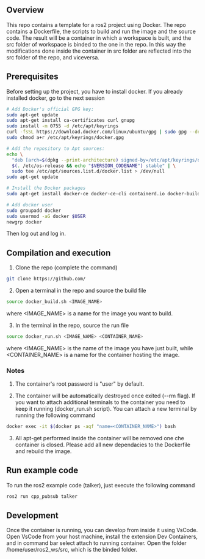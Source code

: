 <!-- GETTING STARTED -->
## Overview
This repo contains a template for a ros2 project using Docker. The repo contains a Dockerfile, the scripts to build and run the image and the source code. The result will be a container in which a workspace is built, and the src folder of workspace is binded to the one in the repo. In this way the modifications done inside the container in src folder are reflected into the src folder of the repo, and viceversa. 


## Prerequisites
Before setting up the project, you have to install docker. If you already installed docker, go to the next session
```sh
# Add Docker's official GPG key:
sudo apt-get update
sudo apt-get install ca-certificates curl gnupg
sudo install -m 0755 -d /etc/apt/keyrings
curl -fsSL https://download.docker.com/linux/ubuntu/gpg | sudo gpg --dearmor -o /etc/apt/keyrings/docker.gpg
sudo chmod a+r /etc/apt/keyrings/docker.gpg

# Add the repository to Apt sources:
echo \
  "deb [arch=$(dpkg --print-architecture) signed-by=/etc/apt/keyrings/docker.gpg] https://download.docker.com/linux/ubuntu \
  $(. /etc/os-release && echo "$VERSION_CODENAME") stable" | \
  sudo tee /etc/apt/sources.list.d/docker.list > /dev/null
sudo apt-get update

# Install the Docker packages
sudo apt-get install docker-ce docker-ce-cli containerd.io docker-buildx-plugin docker-compose-plugin

# Add docker user
sudo groupadd docker
sudo usermod -aG docker $USER
newgrp docker
```
Then log out and log in.


## Compilation and execution

1. Clone the repo (complete the command)
```sh
git clone https://github.com/
```
2.  Open a terminal in the repo and source the build file
```sh
source docker_build.sh <IMAGE_NAME>
```
where <IMAGE_NAME> is a name for the image you want to build.

3. In the terminal in the repo, source the run file
```sh
source docker_run.sh <IMAGE_NAME> <CONTAINER_NAME>
```
where <IMAGE_NAME> is the name of the image you have just built, while <CONTAINER_NAME> is a name for the container hosting the image.

### Notes 
1. The container's root password is "user" by default.

2. The container will be automatically destroyed once exited (--rm flag). If you want to attach additional terminals to the container you need to keep it running (docker_run.sh script). You can attach a new terminal by running the following command
```sh
docker exec -it $(docker ps -aqf "name=<CONTAINER_NAME>") bash
```

3. All apt-get performed inside the container will be removed one che container is closed. Please add all new dependacies to the Dockerfile and rebuild the image.

## Run example code
To run the ros2 example code (talker), just execute the following command
```sh
ros2 run cpp_pubsub talker
```

## Development
Once the container is running, you can develop from inside it using VsCode. Open VsCode from your host machine, install the extension Dev Containers, and in command bar select attach to running container. Open the folder /home/user/ros2_ws/src, which is the binded folder. 
   
   
   
   
   
   
   
   
   
   
   
   
   
   
   

